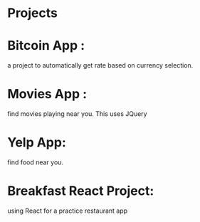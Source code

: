 # Projects


# Bitcoin App : 
a project to automatically get rate based on currency selection. 

# Movies App : 
find movies playing near you. This uses JQuery

# Yelp App: 
find food near you.

# Breakfast React Project:
using React for a practice restaurant app

